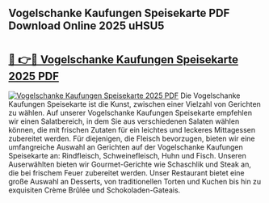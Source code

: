 ## Vogelschanke Kaufungen Speisekarte PDF Download Online 2025 uHSU5

# <h2><a href="http://gc6ssmc.nevu.top/?p=Vogelschanke+Kaufungen+Speisekarte">🔗 👉🔴 Vogelschanke Kaufungen Speisekarte 2025 PDF</a></h2>

[![Vogelschanke Kaufungen Speisekarte 2025 PDF](https://i.imgur.com/dBaPXMq.png)](http://gc6ssmc.nevu.top/?p=Vogelschanke+Kaufungen+Speisekarte)
Die Vogelschanke Kaufungen Speisekarte ist die Kunst, zwischen einer Vielzahl von Gerichten zu wählen. Auf unserer Vogelschanke Kaufungen Speisekarte empfehlen wir einen Salatbereich, in dem Sie aus verschiedenen Salaten wählen können, die mit frischen Zutaten für ein leichtes und leckeres Mittagessen zubereitet werden. Für diejenigen, die Fleisch bevorzugen, bieten wir eine umfangreiche Auswahl an Gerichten auf der Vogelschanke Kaufungen Speisekarte an: Rindfleisch, Schweinefleisch, Huhn und Fisch. Unseren Auserwählten bieten wir Gourmet-Gerichte wie Schaschlik und Steak an, die bei frischem Feuer zubereitet werden. Unser Restaurant bietet eine große Auswahl an Desserts, von traditionellen Torten und Kuchen bis hin zu exquisiten Crème Brûlée und Schokoladen-Gateais.
